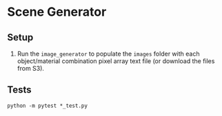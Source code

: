 # Scene Generator

## Setup

1. Run the `image_generator` to populate the `images` folder with each object/material combination pixel array text file (or download the files from S3).

## Tests

```
python -m pytest *_test.py
```

